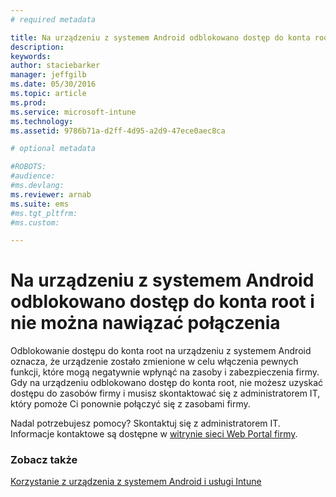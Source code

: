 ```yaml
---
# required metadata

title: Na urządzeniu z systemem Android odblokowano dostęp do konta root i nie można nawiązać połączenia | Microsoft Intune
description:
keywords:
author: staciebarker
manager: jeffgilb
ms.date: 05/30/2016
ms.topic: article
ms.prod:
ms.service: microsoft-intune
ms.technology:
ms.assetid: 9786b71a-d2ff-4d95-a2d9-47ece0aec8ca

# optional metadata

#ROBOTS:
#audience:
#ms.devlang:
ms.reviewer: arnab
ms.suite: ems
#ms.tgt_pltfrm:
#ms.custom:

---
```



# Na urządzeniu z systemem Android odblokowano dostęp do konta root i nie można nawiązać połączenia

Odblokowanie dostępu do konta root na urządzeniu z systemem Android oznacza, że urządzenie zostało zmienione w celu włączenia pewnych funkcji, które mogą negatywnie wpłynąć na zasoby i zabezpieczenia firmy. Gdy na urządzeniu odblokowano dostęp do konta root, nie możesz uzyskać dostępu do zasobów firmy i musisz skontaktować się z administratorem IT, który pomoże Ci ponownie połączyć się z zasobami firmy.

Nadal potrzebujesz pomocy? Skontaktuj się z administratorem IT. Informacje kontaktowe są dostępne w [witrynie sieci Web Portal firmy](http://portal.manage.microsoft.com).

### Zobacz także
[Korzystanie z urządzenia z systemem Android i usługi Intune](using-your-android-device-with-intune.md)

<!--HONumber=Jun16_HO2-->


